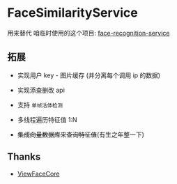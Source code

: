 # FaceSimilarityService

用来替代 咱临时使用的这个项目: [face-recognition-service](https://gitee.com/westinyang/face-recognition-service)

## 拓展

- 实现用户 key - 图片缓存 (并分离每个调用 ip 的数据)

- 实现添查删改 api

- 支持 `单帧活体检测`

- 多线程遍历特征值 1:N

- ~~集成向量数据库来查询特征值~~(有生之年整一下)

## Thanks

- [ViewFaceCore](https://github.com/ViewFaceCore/ViewFaceCore)
